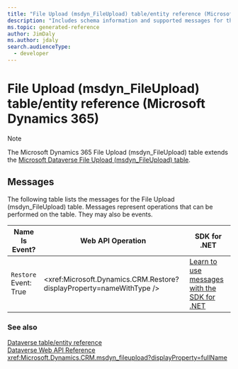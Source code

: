```yaml
---
title: "File Upload (msdyn_FileUpload) table/entity reference (Microsoft Dynamics 365)"
description: "Includes schema information and supported messages for the File Upload (msdyn_FileUpload) table/entity with Microsoft Dynamics 365."
ms.topic: generated-reference
author: JimDaly
ms.author: jdaly
search.audienceType: 
  - developer
---
```


# File Upload (msdyn_FileUpload) table/entity reference (Microsoft Dynamics 365)



> [!NOTE]
> The Microsoft Dynamics 365 File Upload (msdyn_FileUpload) table extends the [Microsoft Dataverse File Upload (msdyn_FileUpload) table](/power-apps/developer/data-platform/reference/entities/msdyn_fileupload).


## Messages

The following table lists the messages for the File Upload (msdyn_FileUpload) table.
Messages represent operations that can be performed on the table. They may also be events.

| Name <br />Is Event? |Web API Operation |SDK for .NET |
| ---- | ----- |----- |
| `Restore`<br />Event: True |<xref:Microsoft.Dynamics.CRM.Restore?displayProperty=nameWithType /> |[Learn to use messages with the SDK for .NET](/power-apps/developer/data-platform/org-service/use-messages)|





### See also

[Dataverse table/entity reference](/power-apps/developer/data-platform/reference/about-entity-reference)  
[Dataverse Web API Reference](/power-apps/developer/data-platform/webapi/reference/about)   
<xref:Microsoft.Dynamics.CRM.msdyn_fileupload?displayProperty=fullName>
